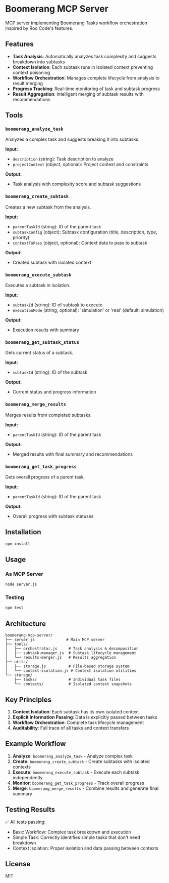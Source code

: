 # Boomerang MCP Server

MCP server implementing Boomerang Tasks workflow orchestration inspired by Roo Code's features.

## Features

- **Task Analysis**: Automatically analyzes task complexity and suggests breakdown into subtasks
- **Context Isolation**: Each subtask runs in isolated context preventing context poisoning
- **Workflow Orchestration**: Manages complete lifecycle from analysis to result merging
- **Progress Tracking**: Real-time monitoring of task and subtask progress
- **Result Aggregation**: Intelligent merging of subtask results with recommendations

## Tools

### `boomerang_analyze_task`
Analyzes a complex task and suggests breaking it into subtasks.

**Input:**
- `description` (string): Task description to analyze
- `projectContext` (object, optional): Project context and constraints

**Output:**
- Task analysis with complexity score and subtask suggestions

### `boomerang_create_subtask`
Creates a new subtask from the analysis.

**Input:**
- `parentTaskId` (string): ID of the parent task
- `subtaskConfig` (object): Subtask configuration (title, description, type, priority)
- `contextToPass` (object, optional): Context data to pass to subtask

**Output:**
- Created subtask with isolated context

### `boomerang_execute_subtask`
Executes a subtask in isolation.

**Input:**
- `subtaskId` (string): ID of subtask to execute
- `executionMode` (string, optional): 'simulation' or 'real' (default: simulation)

**Output:**
- Execution results with summary

### `boomerang_get_subtask_status`
Gets current status of a subtask.

**Input:**
- `subtaskId` (string): ID of the subtask

**Output:**
- Current status and progress information

### `boomerang_merge_results`
Merges results from completed subtasks.

**Input:**
- `parentTaskId` (string): ID of the parent task

**Output:**
- Merged results with final summary and recommendations

### `boomerang_get_task_progress`
Gets overall progress of a parent task.

**Input:**
- `parentTaskId` (string): ID of the parent task

**Output:**
- Overall progress with subtask statuses

## Installation

```bash
npm install
```

## Usage

### As MCP Server
```bash
node server.js
```

### Testing
```bash
npm test
```

## Architecture

```
boomerang-mcp-server/
├── server.js              # Main MCP server
├── tools/
│   ├── orchestrator.js     # Task analysis & decomposition
│   ├── subtask-manager.js  # Subtask lifecycle management
│   └── results-merger.js   # Results aggregation
├── utils/
│   ├── storage.js          # File-based storage system
│   └── context-isolation.js # Context isolation utilities
└── storage/
    ├── tasks/              # Individual task files
    └── contexts/           # Isolated context snapshots
```

## Key Principles

1. **Context Isolation**: Each subtask has its own isolated context
2. **Explicit Information Passing**: Data is explicitly passed between tasks
3. **Workflow Orchestration**: Complete task lifecycle management
4. **Auditability**: Full trace of all tasks and context transfers

## Example Workflow

1. **Analyze**: `boomerang_analyze_task` - Analyze complex task
2. **Create**: `boomerang_create_subtask` - Create subtasks with isolated contexts
3. **Execute**: `boomerang_execute_subtask` - Execute each subtask independently
4. **Monitor**: `boomerang_get_task_progress` - Track overall progress
5. **Merge**: `boomerang_merge_results` - Combine results and generate final summary

## Testing Results

✅ All tests passing:
- Basic Workflow: Complex task breakdown and execution
- Simple Task: Correctly identifies simple tasks that don't need breakdown
- Context Isolation: Proper isolation and data passing between contexts

## License

MIT